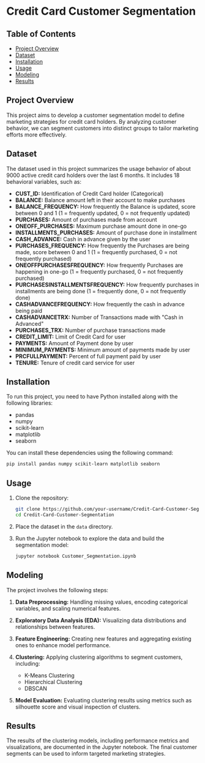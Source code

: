 # Credit Card Customer Segmentation

## Table of Contents
- [Project Overview](#project-overview)
- [Dataset](#dataset)
- [Installation](#installation)
- [Usage](#usage)
- [Modeling](#modeling)
- [Results](#results)

## Project Overview
This project aims to develop a customer segmentation model to define marketing strategies for credit card holders. By analyzing customer behavior, we can segment customers into distinct groups to tailor marketing efforts more effectively.

## Dataset
The dataset used in this project summarizes the usage behavior of about 9000 active credit card holders over the last 6 months. It includes 18 behavioral variables, such as:

- **CUST_ID:** Identification of Credit Card holder (Categorical)
- **BALANCE:** Balance amount left in their account to make purchases
- **BALANCE_FREQUENCY:** How frequently the Balance is updated, score between 0 and 1 (1 = frequently updated, 0 = not frequently updated)
- **PURCHASES:** Amount of purchases made from account
- **ONEOFF_PURCHASES:** Maximum purchase amount done in one-go
- **INSTALLMENTS_PURCHASES:** Amount of purchase done in installment
- **CASH_ADVANCE:** Cash in advance given by the user
- **PURCHASES_FREQUENCY:** How frequently the Purchases are being made, score between 0 and 1 (1 = frequently purchased, 0 = not frequently purchased)
- **ONEOFFPURCHASESFREQUENCY:** How frequently Purchases are happening in one-go (1 = frequently purchased, 0 = not frequently purchased)
- **PURCHASESINSTALLMENTSFREQUENCY:** How frequently purchases in installments are being done (1 = frequently done, 0 = not frequently done)
- **CASHADVANCEFREQUENCY:** How frequently the cash in advance being paid
- **CASHADVANCETRX:** Number of Transactions made with "Cash in Advanced"
- **PURCHASES_TRX:** Number of purchase transactions made
- **CREDIT_LIMIT:** Limit of Credit Card for user
- **PAYMENTS:** Amount of Payment done by user
- **MINIMUM_PAYMENTS:** Minimum amount of payments made by user
- **PRCFULLPAYMENT:** Percent of full payment paid by user
- **TENURE:** Tenure of credit card service for user

## Installation
To run this project, you need to have Python installed along with the following libraries:
- pandas
- numpy
- scikit-learn
- matplotlib
- seaborn

You can install these dependencies using the following command:
```bash
pip install pandas numpy scikit-learn matplotlib seaborn
```

## Usage
1. Clone the repository:
   ```bash
   git clone https://github.com/your-username/Credit-Card-Customer-Segmentation.git
   cd Credit-Card-Customer-Segmentation
   ```

2. Place the dataset in the `data` directory.

3. Run the Jupyter notebook to explore the data and build the segmentation model:
   ```bash
   jupyter notebook Customer_Segmentation.ipynb
   ```

## Modeling
The project involves the following steps:
1. **Data Preprocessing:** Handling missing values, encoding categorical variables, and scaling numerical features.
2. **Exploratory Data Analysis (EDA):** Visualizing data distributions and relationships between features.
3. **Feature Engineering:** Creating new features and aggregating existing ones to enhance model performance.
4. **Clustering:** Applying clustering algorithms to segment customers, including:
   - K-Means Clustering
   - Hierarchical Clustering
   - DBSCAN

5. **Model Evaluation:** Evaluating clustering results using metrics such as silhouette score and visual inspection of clusters.

## Results
The results of the clustering models, including performance metrics and visualizations, are documented in the Jupyter notebook. The final customer segments can be used to inform targeted marketing strategies.


